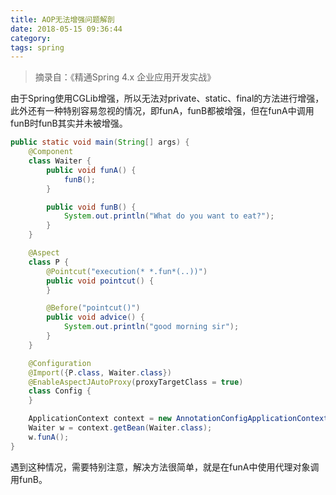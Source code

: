 ```yaml
---
title: AOP无法增强问题解剖
date: 2018-05-15 09:36:44
category:
tags: spring
---
```

>摘录自：《精通Spring 4.x 企业应用开发实战》

由于Spring使用CGLib增强，所以无法对private、static、final的方法进行增强，此外还有一种特别容易忽视的情况，即funA，funB都被增强，但在funA中调用funB时funB其实并未被增强。

```java
public static void main(String[] args) {
    @Component
    class Waiter {
        public void funA() {
            funB();
        }

        public void funB() {
            System.out.println("What do you want to eat?");
        }
    }

    @Aspect
    class P {
        @Pointcut("execution(* *.fun*(..))")
        public void pointcut() {
        }

        @Before("pointcut()")
        public void advice() {
            System.out.println("good morning sir");
        }
    }

    @Configuration
    @Import({P.class, Waiter.class})
    @EnableAspectJAutoProxy(proxyTargetClass = true)
    class Config {
    }

    ApplicationContext context = new AnnotationConfigApplicationContext(Config.class);
    Waiter w = context.getBean(Waiter.class);
    w.funA();
}
```

遇到这种情况，需要特别注意，解决方法很简单，就是在funA中使用代理对象调用funB。



